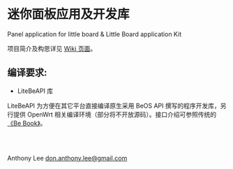 # 迷你面板应用及开发库

Panel application for little board
&
Little Board application Kit


项目简介及构思详见 [Wiki 页面](https://github.com/DonAnthonyLee/LBPanel_LBKit/wiki)。

## 编译要求:

+ LiteBeAPI 库

LiteBeAPI 为方便在其它平台直接编译原生采用 BeOS API 撰写的程序开发库，另行提供 OpenWrt 相关编译环境（部分将不开放源码）。接口介绍可参照传统的 [《Be Book》](https://www.haiku-os.org/legacy-docs/bebook/)。

<br>
<br>

Anthony Lee <don.anthony.lee@gmail.com>

